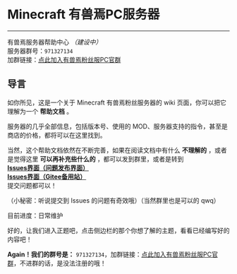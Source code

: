 # Minecraft 有兽焉PC服务器
-----------
有兽焉服务器帮助中心 _（建设中）_</br>
服务器群号：`971327134`</br>
加群链接：[点此加入有兽焉粉丝服PC官群](https://jq.qq.com/?_wv=1027&k=EcPiJtYh)</br>

## 导言

如你所见，这是一个关于 Minecraft 有兽焉粉丝服务器的 wiki 页面，你可以把它理解为一个 **帮助文档** 。

服务器的几乎全部信息，包括版本号、使用的 MOD、服务器支持的指令，甚至是商店的价格，都将可以在这里找到。

当然，这个帮助文档依然在不断完善，如果在阅读文档中有什么 **不理解的** ，或者是觉得这里 **可以再补充些什么的** ，都可以发到群里，或者是转到 </br>**[Issues界面（问题发布界面）](https://github.com/ZoruaFox/YSY-Server/issues)** </br> 
**[Issues界面（Gitee备用站）](https://gitee.com/zorua__fox/YSY-Server/issues)** </br>提交问题都可以！

（小秘密：听说提交到 Issues 的问题有奇效哦）（当然群里也是可以的 qwq）

目前进度：日常维护

好的，让我们进入正题吧，点击侧边栏的那个你想了解的主题，看看已经编写好的内容吧！

**Again！我们的群号是：** `971327134`，加群链接：[点此加入有兽焉粉丝服PC官群](https://jq.qq.com/?_wv=1027&k=EcPiJtYh)，不进群的话，是没法注册的哦！
